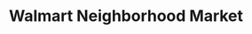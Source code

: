 ---
title: "Walmart Neighborhood Market"
url: /moore/walmart-neighborhood-market/
shop: Supermarkt
---